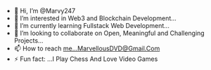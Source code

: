 - 👋 Hi, I’m @Marvy247
- 👀 I’m interested in Web3 and Blockchain Development...
- 🌱 I’m currently learning Fullstack Web Development...
- 💞️ I’m looking to collaborate on Open, Meaningful and Challenging Projects...
- 📫 How to reach me...MarvellousDVD@Gmail.Com
- ⚡ Fun fact: ...I Play Chess And Love Video Games

<!---
Marvy247/Marvy247 is a ✨ special ✨ repository because its `README.md` (this file) appears on your GitHub profile.
You can click the Preview link to take a look at your changes.
--->
